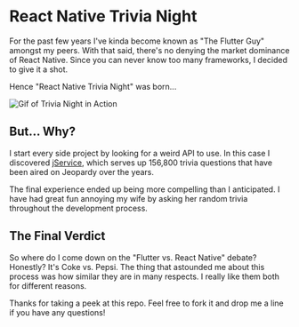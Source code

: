 # React Native Trivia Night

For the past few years I've kinda become known as "The Flutter Guy" amongst my peers. With that said, there's no denying the market dominance of React Native. Since you can never know too many frameworks, I decided to give it a shot.

Hence "React Native Trivia Night" was born...

![Gif of Trivia Night in Action](https://i.imgur.com/JEH8Rqr.gif)

## But... Why?

I start every side project by looking for a weird API to use. In this case I discovered [jService](http://jservice.io/), which serves up 156,800 trivia questions that have been aired on Jeopardy over the years.

The final experience ended up being more compelling than I anticipated. I have had great fun annoying my wife by asking her random trivia throughout the development process.

## The Final Verdict

So where do I come down on the "Flutter vs. React Native" debate? Honestly? It's Coke vs. Pepsi. The thing that astounded me about this process was how similar they are in many respects. I really like them both for different reasons.

Thanks for taking a peek at this repo. Feel free to fork it and drop me a line if you have any questions!
